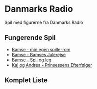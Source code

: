 # Danmarks Radio

Spil med figurerne fra Danmarks Radio

## Fungerende Spil

  * [Bamse - min egen spille-rom](BamseRom)
  * [Bamse - Bamses Julerejse](BamsesJulerejse)
  * [Bamse - Spil og leg](BamseSpilOgLeg)
  * [Kaj og Andrea - Prinsessens Efterfølger](KAPrinsessensEfter)

## Komplet Liste


